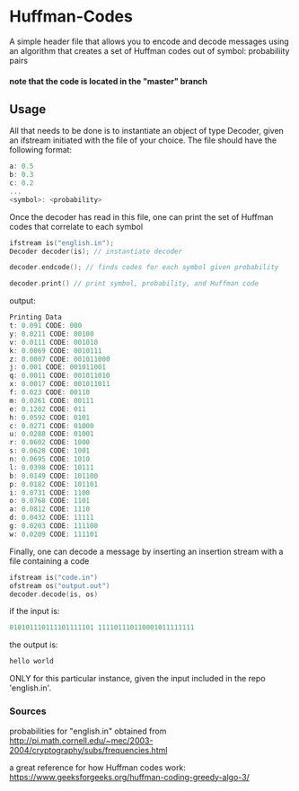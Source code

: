 # Huffman-Codes
A simple header file that allows you to encode and decode messages using an algorithm that creates a set of Huffman codes out of symbol: probabiliity pairs

#### note that the code is located in the "master" branch

## Usage
All that needs to be done is to instantiate an object of type Decoder, given an ifstream initiated with the file of your choice. The file should have the following format:

```c++
a: 0.5
b: 0.3
c: 0.2
...
<symbol>: <probability>
```

Once the decoder has read in this file, one can print the set of Huffman codes that correlate to each symbol

```c++
ifstream is("english.in");
Decoder decoder(is); // instantiate decoder

decoder.endcode(); // finds codes for each symbol given probability

decoder.print() // print symbol, probability, and Huffman code
```

output:
```c++
Printing Data
t: 0.091 CODE: 000
y: 0.0211 CODE: 00100
v: 0.0111 CODE: 001010
k: 0.0069 CODE: 0010111
z: 0.0007 CODE: 001011000
j: 0.001 CODE: 001011001
q: 0.0011 CODE: 001011010
x: 0.0017 CODE: 001011011
f: 0.023 CODE: 00110
m: 0.0261 CODE: 00111
e: 0.1202 CODE: 011
h: 0.0592 CODE: 0101
c: 0.0271 CODE: 01000
u: 0.0288 CODE: 01001
r: 0.0602 CODE: 1000
s: 0.0628 CODE: 1001
n: 0.0695 CODE: 1010
l: 0.0398 CODE: 10111
b: 0.0149 CODE: 101100
p: 0.0182 CODE: 101101
i: 0.0731 CODE: 1100
o: 0.0768 CODE: 1101
a: 0.0812 CODE: 1110
d: 0.0432 CODE: 11111
g: 0.0203 CODE: 111100
w: 0.0209 CODE: 111101
```

Finally, one can decode a message by inserting an insertion stream with a file containing a code

```c++
ifstream is("code.in")
ofstream os("output.out")
decoder.decode(is, os)
```
if the input is:

```c++
010101110111101111101 111101110110001011111111

```
the output is:
```c++
hello world

```
ONLY for this particular instance, given the input included in the repo 'english.in'.

### Sources

probabilities for "english.in" obtained from http://pi.math.cornell.edu/~mec/2003-2004/cryptography/subs/frequencies.html

a great reference for how Huffman codes work: https://www.geeksforgeeks.org/huffman-coding-greedy-algo-3/



